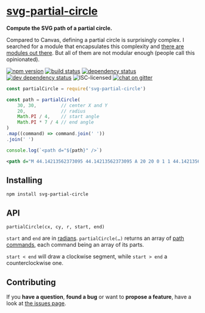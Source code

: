 # [svg-partial-circle](http://jannisr.de/svg-partial-circle/)

**Compute the SVG path of a partial circle.**

Compared to Canvas, defining a partial circle is surprisingly complex. I searched for a module that encapsulates this complexity and [there are modules out there](https://github.com/search?l=JavaScript&q=svg+progress+circle). But all of them are not modular enough (people call this opinionated).

[![npm version](https://img.shields.io/npm/v/svg-partial-circle.svg)](https://www.npmjs.com/package/svg-partial-circle)
[![build status](https://img.shields.io/travis/derhuerst/svg-partial-circle.svg)](https://travis-ci.org/derhuerst/svg-partial-circle)
[![dependency status](https://img.shields.io/david/derhuerst/svg-partial-circle.svg)](https://david-dm.org/derhuerst/svg-partial-circle)
[![dev dependency status](https://img.shields.io/david/dev/derhuerst/svg-partial-circle.svg)](https://david-dm.org/derhuerst/svg-partial-circle#info=devDependencies)
![ISC-licensed](https://img.shields.io/github/license/derhuerst/svg-partial-circle.svg)
[![chat on gitter](https://badges.gitter.im/derhuerst.svg)](https://gitter.im/derhuerst)

```js
const partialCircle = require('svg-partial-circle')

const path = partialCircle(
	30, 30,         // center X and Y
	20,             // radius
	Math.PI / 4,    // start angle
	Math.PI * 7 / 4 // end angle
)
.map((command) => command.join(' '))
.join(' ')

console.log(`<path d="${path}" />`)
```

```svg
<path d="M 44.14213562373095 44.14213562373095 A 20 20 0 1 1 44.14213562373095 15.857864376269045" />
```


## Installing

```shell
npm install svg-partial-circle
```


## API

```
partialCircle(cx, cy, r, start, end)
```

`start` and `end` are in [radians](https://en.wikipedia.org/wiki/Radian). `partialCircle(…)` returns an array of [path commands](https://developer.mozilla.org/en-US/docs/Web/SVG/Attribute/d), each command being an array of its parts.

`start < end` will draw a clockwise segment, while `start > end` a counterclockwise one.


## Contributing

If you **have a question**, **found a bug** or want to **propose a feature**, have a look at [the issues page](https://github.com/derhuerst/svg-partial-circle/issues).
